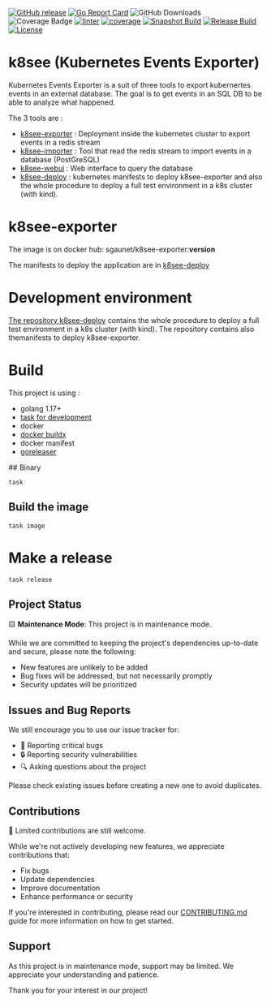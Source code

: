 [![GitHub release](https://img.shields.io/github/release/sgaunet/k8see-exporter.svg)](https://github.com/sgaunet/k8see-exporter/releases/latest)
[![Go Report Card](https://goreportcard.com/badge/github.com/sgaunet/k8see-exporter)](https://goreportcard.com/report/github.com/sgaunet/k8see-exporter)
![GitHub Downloads](https://img.shields.io/github/downloads/sgaunet/k8see-exporter/total)
![Coverage Badge](https://raw.githubusercontent.com/wiki/sgaunet/k8see-exporter/coverage-badge.svg)
[![linter](https://github.com/sgaunet/k8see-exporter/actions/workflows/coverage.yml/badge.svg)](https://github.com/sgaunet/k8see-exporter/actions/workflows/coverage.yml)
[![coverage](https://github.com/sgaunet/k8see-exporter/actions/workflows/coverage.yml/badge.svg)](https://github.com/sgaunet/k8see-exporter/actions/workflows/coverage.yml)
[![Snapshot Build](https://github.com/sgaunet/k8see-exporter/actions/workflows/snapshot.yml/badge.svg)](https://github.com/sgaunet/k8see-exporter/actions/workflows/snapshot.yml)
[![Release Build](https://github.com/sgaunet/k8see-exporter/actions/workflows/release.yml/badge.svg)](https://github.com/sgaunet/k8see-exporter/actions/workflows/release.yml)
[![License](https://img.shields.io/github/license/sgaunet/k8see-exporter.svg)](LICENSE)

# k8see (Kubernetes Events Exporter)

Kubernetes Events Exporter is a suit of three tools to export kubernertes events in an external database. The goal is to get events in an SQL DB to be able to analyze what happened.

The 3 tools are :

* [k8see-exporter](https://github.com/sgaunet/k8see-exporter) : Deployment inside the kubernetes cluster to export events in a redis stream
* [k8see-importer](https://github.com/sgaunet/k8see-importer) : Tool that read the redis stream to import events in a database (PostGreSQL)
* [k8see-webui](https://github.com/sgaunet/k8see-webui) : Web interface to query the database
* [k8see-deploy](https://github.com/sgaunet/k8see-deploy) : kubernetes manifests to deploy k8see-exporter and also the whole procedure to deploy a full test environment in a k8s cluster (with kind).

# k8see-exporter

The image is on docker hub: sgaunet/k8see-exporter:**version**

The manifests to deploy the application are in [k8see-deploy](https://github.com/sgaunet/k8see-deploy/tree/main/manifests/k8see-exporter)

# Development environment

[The repository k8see-deploy](https://github.com/sgaunet/k8see-deploy) contains the whole procedure to deploy a full test environment in a k8s cluster (with kind). The repository contains also themanifests to deploy k8see-exporter.

# Build

This project is using :

* golang 1.17+
* [task for development](https://taskfile.dev/#/)
* docker
* [docker buildx](https://github.com/docker/buildx)
* docker manifest
* [goreleaser](https://goreleaser.com/)


## Binary 

```
task
```

## Build the image

```
task image
```

# Make a release

```
task release
```

## Project Status

🟨 **Maintenance Mode**: This project is in maintenance mode.

While we are committed to keeping the project's dependencies up-to-date and secure, please note the following:

- New features are unlikely to be added
- Bug fixes will be addressed, but not necessarily promptly
- Security updates will be prioritized

## Issues and Bug Reports

We still encourage you to use our issue tracker for:

- 🐛 Reporting critical bugs
- 🔒 Reporting security vulnerabilities
- 🔍 Asking questions about the project

Please check existing issues before creating a new one to avoid duplicates.

## Contributions

🤝 Limited contributions are still welcome.

While we're not actively developing new features, we appreciate contributions that:

- Fix bugs
- Update dependencies
- Improve documentation
- Enhance performance or security

If you're interested in contributing, please read our [CONTRIBUTING.md](link-to-contributing-file) guide for more information on how to get started.

## Support

As this project is in maintenance mode, support may be limited. We appreciate your understanding and patience.

Thank you for your interest in our project!